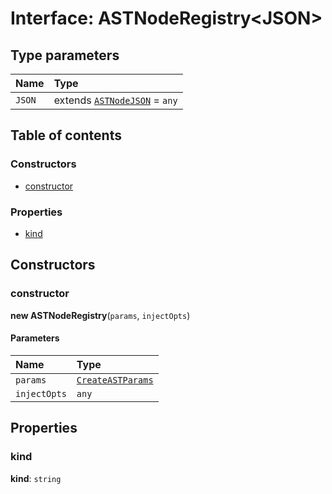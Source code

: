 # Interface: ASTNodeRegistry\<JSON>

## Type parameters

| Name | Type |
| :------ | :------ |
| `JSON` | extends [`ASTNodeJSON`](/en/auto-docs/editor/interfaces/ASTNodeJSON.md) = `any` |

## Table of contents

### Constructors

* [constructor](/en/auto-docs/editor/interfaces/ASTNodeRegistry.md#constructor)

### Properties

* [kind](/en/auto-docs/editor/interfaces/ASTNodeRegistry.md#kind)

## Constructors

### constructor

**new ASTNodeRegistry**(`params`, `injectOpts`)

#### Parameters

| Name | Type |
| :------ | :------ |
| `params` | [`CreateASTParams`](/en/auto-docs/editor/interfaces/CreateASTParams.md) |
| `injectOpts` | `any` |

## Properties

### kind

**kind**: `string`
